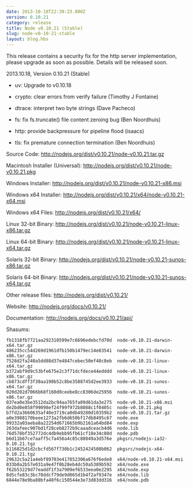 ```yaml
---
date: 2013-10-18T22:39:23.000Z
version: 0.10.21
category: release
title: Node v0.10.21 (Stable)
slug: node-v0-10-21-stable
layout: blog.hbs
---
```


This release contains a security fix for the http server implementation, please
upgrade as soon as possible. Details will be released soon.

2013.10.18, Version 0.10.21 (Stable)

* uv: Upgrade to v0.10.18

* crypto: clear errors from verify failure (Timothy J Fontaine)

* dtrace: interpret two byte strings (Dave Pacheco)

* fs: fix fs.truncate() file content zeroing bug (Ben Noordhuis)

* http: provide backpressure for pipeline flood (isaacs)

* tls: fix premature connection termination (Ben Noordhuis)


Source Code: http://nodejs.org/dist/v0.10.21/node-v0.10.21.tar.gz

Macintosh Installer (Universal): http://nodejs.org/dist/v0.10.21/node-v0.10.21.pkg

Windows Installer: http://nodejs.org/dist/v0.10.21/node-v0.10.21-x86.msi

Windows x64 Installer: http://nodejs.org/dist/v0.10.21/x64/node-v0.10.21-x64.msi

Windows x64 Files: http://nodejs.org/dist/v0.10.21/x64/

Linux 32-bit Binary: http://nodejs.org/dist/v0.10.21/node-v0.10.21-linux-x86.tar.gz

Linux 64-bit Binary: http://nodejs.org/dist/v0.10.21/node-v0.10.21-linux-x64.tar.gz

Solaris 32-bit Binary: http://nodejs.org/dist/v0.10.21/node-v0.10.21-sunos-x86.tar.gz

Solaris 64-bit Binary: http://nodejs.org/dist/v0.10.21/node-v0.10.21-sunos-x64.tar.gz

Other release files: http://nodejs.org/dist/v0.10.21/

Website: http://nodejs.org/docs/v0.10.21/

Documentation: http://nodejs.org/docs/v0.10.21/api/

Shasums:
```
fb1318fb7721aa292310599e7c6696edebcfd70d  node-v0.10.21-darwin-x64.tar.gz
486235cc54d269d1961dfb150b1479ec14e83541  node-v0.10.21-darwin-x86.tar.gz
7528d2fa240a5dd88d37e4847cebec50ef40c8eb  node-v0.10.21-linux-x64.tar.gz
b372abf9d9c53bfe675e2c3f71dcfdece44edddd  node-v0.10.21-linux-x86.tar.gz
cb873cdff3f30aa198b52c8be3588745d2ee3933  node-v0.10.21-sunos-x64.tar.gz
020d202d7066b68f160d0ceebe8cc8306de25956  node-v0.10.21-sunos-x86.tar.gz
037ea0e3be3512da2bc94aa765fa89d61da3e275  node-v0.10.21-x86.msi
de2bd0e858f99098ef24f99f972b8088c1f0405c  node-v0.10.21.pkg
b7fd2a3660635af40e3719ca0db49280d10359b2  node-v0.10.21.tar.gz
a0e3988170beee1273a2fb6d650bf17db8495c67  node.exe
99332a03aeba8a22254d671665b9b2161a64bd84  node.exp
263dafeec907bd1f28ceb8272b9caaadceacb4d6  node.lib
76d578bf352772dc4db9ebb95fb61cf18e34c80d  node.pdb
b6d11b67ce7aaff5c7a456a4c85c80849a3d576e  pkgsrc/nodejs-ia32-0.10.21.tgz
b116825d1d2cbcfd567f730b1c2452424508b062  pkgsrc/nodejs-x64-0.10.21.tgz
29632c5a21a4ebf89703e417852306a676f6ede8  x64/node-v0.10.21-x64.msi
033b0a2b57e031a9e47f0b28eb4dc50a5389b592  x64/node.exe
f62b53229d77eaddf1f3a7909ef6533eea0e2295  x64/node.exp
8d5cfe83c3bc78ddcf79de9d065d1b4f2af9347e  x64/node.lib
6844e78e9ba80bfa48f6c150544e3e73d83dd316  x64/node.pdb
```
